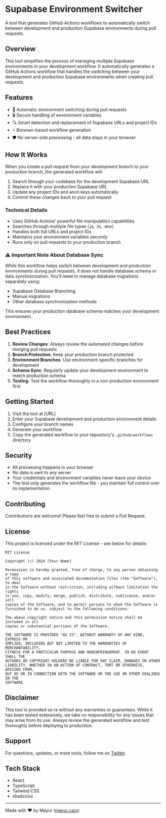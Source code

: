 # Supabase Environment Switcher

A tool that generates GitHub Actions workflows to automatically switch between development and production Supabase environments during pull requests.

## Overview

This tool simplifies the process of managing multiple Supabase environments in your development workflow. It automatically generates a GitHub Actions workflow that handles the switching between your development and production Supabase environments when creating pull requests.

## Features

- 🔄 Automatic environment switching during pull requests
- 🔒 Secure handling of environment variables
- 🔍 Smart detection and replacement of Supabase URLs and project IDs
- ⚡ Browser-based workflow generation
- 🛡️ No server-side processing - all data stays in your browser

## How It Works

When you create a pull request from your development branch to your production branch, the generated workflow will:

1. Search through your codebase for the development Supabase URL
2. Replace it with your production Supabase URL
3. Update any project IDs and anon keys automatically
4. Commit these changes back to your pull request

### Technical Details

- Uses GitHub Actions' powerful file manipulation capabilities
- Searches through multiple file types (.js, .ts, .env)
- Handles both full URLs and project IDs
- Maintains your environment variables securely
- Runs only on pull requests to your production branch

### ⚠️ Important Note About Database Sync

While this workflow helps switch between development and production environments during pull requests, it does not handle database schema or data synchronization. You'll need to manage database migrations separately using:

- Supabase Database Branching
- Manual migrations
- Other database synchronization methods

This ensures your production database schema matches your development environment.

## Best Practices

1. **Review Changes**: Always review the automated changes before merging pull requests
2. **Branch Protection**: Keep your production branch protected
3. **Environment Branches**: Use environment-specific branches for development
4. **Schema Sync**: Regularly update your development environment to match production schema
5. **Testing**: Test the workflow thoroughly in a non-production environment first

## Getting Started

1. Visit the tool at [URL]
2. Enter your Supabase development and production environment details
3. Configure your branch names
4. Generate your workflow
5. Copy the generated workflow to your repository's `.github/workflows` directory

## Security

- All processing happens in your browser
- No data is sent to any server
- Your credentials and environment variables never leave your device
- The tool only generates the workflow file - you maintain full control over its implementation

## Contributing

Contributions are welcome! Please feel free to submit a Pull Request.

## License

This project is licensed under the MIT License - see below for details:

```
MIT License

Copyright (c) 2024 [Your Name]

Permission is hereby granted, free of charge, to any person obtaining a copy
of this software and associated documentation files (the "Software"), to deal
in the Software without restriction, including without limitation the rights
to use, copy, modify, merge, publish, distribute, sublicense, and/or sell
copies of the Software, and to permit persons to whom the Software is
furnished to do so, subject to the following conditions:

The above copyright notice and this permission notice shall be included in all
copies or substantial portions of the Software.

THE SOFTWARE IS PROVIDED "AS IS", WITHOUT WARRANTY OF ANY KIND, EXPRESS OR
IMPLIED, INCLUDING BUT NOT LIMITED TO THE WARRANTIES OF MERCHANTABILITY,
FITNESS FOR A PARTICULAR PURPOSE AND NONINFRINGEMENT. IN NO EVENT SHALL THE
AUTHORS OR COPYRIGHT HOLDERS BE LIABLE FOR ANY CLAIM, DAMAGES OR OTHER
LIABILITY, WHETHER IN AN ACTION OF CONTRACT, TORT OR OTHERWISE, ARISING FROM,
OUT OF OR IN CONNECTION WITH THE SOFTWARE OR THE USE OR OTHER DEALINGS IN THE
SOFTWARE.
```

## Disclaimer

This tool is provided as-is without any warranties or guarantees. While it has been tested extensively, we take no responsibility for any issues that may arise from its use. Always review the generated workflow and test thoroughly before deploying to production.

## Support

For questions, updates, or more tools, follow me on [Twitter](https://mayur.ca/x).

## Tech Stack

- React
- TypeScript
- Tailwind CSS
- shadcn/ui

---

Made with ❤️ by Mayur ([mayur.ca/x](https://mayur.ca/x))